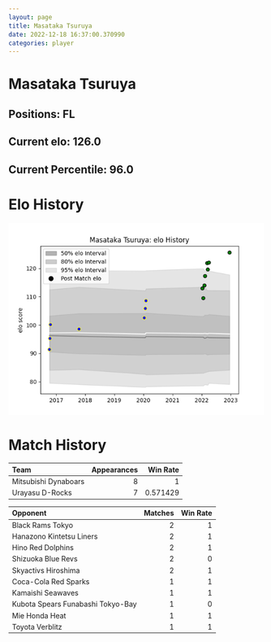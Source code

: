 ```yaml
---  
layout: page  
title: Masataka Tsuruya  
date: 2022-12-18 16:37:00.370990  
categories: player  
---
```

# Masataka Tsuruya

## Positions: FL

## Current elo: 126.0

## Current Percentile: 96.0

# Elo History


![elo history](history_MasatakaTsuruya.png)
# Match History


| Team                 |   Appearances |   Win Rate |
|:---------------------|--------------:|-----------:|
| Mitsubishi Dynaboars |             8 |   1        |
| Urayasu D-Rocks      |             7 |   0.571429 |

| Opponent                          |   Matches |   Win Rate |
|:----------------------------------|----------:|-----------:|
| Black Rams Tokyo                  |         2 |          1 |
| Hanazono Kintetsu Liners          |         2 |          1 |
| Hino Red Dolphins                 |         2 |          1 |
| Shizuoka Blue Revs                |         2 |          0 |
| Skyactivs Hiroshima               |         2 |          1 |
| Coca-Cola Red Sparks              |         1 |          1 |
| Kamaishi Seawaves                 |         1 |          1 |
| Kubota Spears Funabashi Tokyo-Bay |         1 |          0 |
| Mie Honda Heat                    |         1 |          1 |
| Toyota Verblitz                   |         1 |          1 |